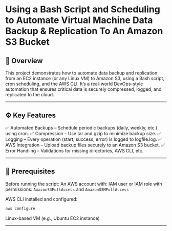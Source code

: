 # Using a Bash Script and Scheduling to Automate Virtual Machine Data Backup & Replication To An Amazon S3 Bucket

## 🧠 Overview
This project demonstrates how to automate data backup and replication from an EC2 instance (or any Linux VM) to Amazon S3, using a Bash script, cron scheduling, and the AWS CLI.
It’s a real-world DevOps-style automation that ensures critical data is securely compressed, logged, and replicated to the cloud.

---

## ⚙️ Key Features

✅ Automated Backups – Schedule periodic backups (daily, weekly, etc.) using cron.
✅ Compression – Use tar and gzip to minimize backup size.
✅ Logging – Every operation (start, success, error) is logged to logfile.log.
✅ AWS Integration – Upload backup files securely to an Amazon S3 bucket.
✅ Error Handling – Validations for missing directories, AWS CLI, etc.

---

## 🧩 Prerequisites

Before running the script:
An AWS account with:
IAM user or IAM role with permissions:
`AmazonS3FullAccess` and `AmazonSSMFullAccess`

AWS CLI installed and configured:
```bash
aws configure
```
Linux-based VM (e.g., Ubuntu EC2 instance)

---












